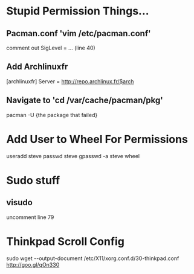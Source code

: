 # Stupid Permission Things...
## Pacman.conf 'vim /etc/pacman.conf'
comment out SigLevel = ... (line 40)

## Add Archlinuxfr
[archlinuxfr]
Server = http://repo.archlinux.fr/$arch

## Navigate to 'cd /var/cache/pacman/pkg'
pacman -U {the package that failed}

# Add User to Wheel For Permissions
useradd steve
passwd steve
gpasswd -a steve wheel

# Sudo stuff
## visudo
uncomment line 79

# Thinkpad Scroll Config
sudo wget --output-document /etc/X11/xorg.conf.d/30-thinkpad.conf http://goo.gl/qOn330 

